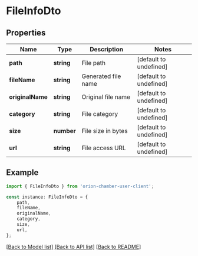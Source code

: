 # FileInfoDto


## Properties

Name | Type | Description | Notes
------------ | ------------- | ------------- | -------------
**path** | **string** | File path | [default to undefined]
**fileName** | **string** | Generated file name | [default to undefined]
**originalName** | **string** | Original file name | [default to undefined]
**category** | **string** | File category | [default to undefined]
**size** | **number** | File size in bytes | [default to undefined]
**url** | **string** | File access URL | [default to undefined]

## Example

```typescript
import { FileInfoDto } from 'orion-chamber-user-client';

const instance: FileInfoDto = {
    path,
    fileName,
    originalName,
    category,
    size,
    url,
};
```

[[Back to Model list]](../README.md#documentation-for-models) [[Back to API list]](../README.md#documentation-for-api-endpoints) [[Back to README]](../README.md)
